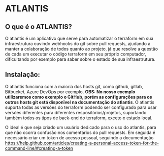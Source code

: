# ATLANTIS

## O que é o ATLANTIS?

O atlantis é um aplicativo que serve para automatizar o terraform em sua infraestrutura ouvindo webhooks do git sobre pull requests, ajudando a manter a colaboração de todos quanto ao projeto, já que resolve a questão de cada um executar o código terraform em seu próprio computador, dificultando por exemplo para saber sobre o estado de sua infraestrutura.


## Instalação:

O atlantis funciona com a maioria dos hosts git, como github, gitlab, Bitbucket, Azure DevOps por exemplo. **OBS: No nosso exemplo utilizaremos como exemplo o GitHub, porém as configurações para os outros hosts git está disponĩvel na documentação do atlantis**. O atlantis suporta todas as versões do terraform podendo ser configurado para usar versões diferentes para diferentes respositórios/projetos, suportando também todos os tipos de back-end do terraform, exceto o estado local.

O ideal é que seja criado um usuário dedicado para o uso do atlantis, para que não ocorra confusão nos comentários do pull requests. Em seguida é necessário criar um token de acesso pessoal, seguindo a documentação https://help.github.com/articles/creating-a-personal-access-token-for-the-command-line/#creating-a-token 
